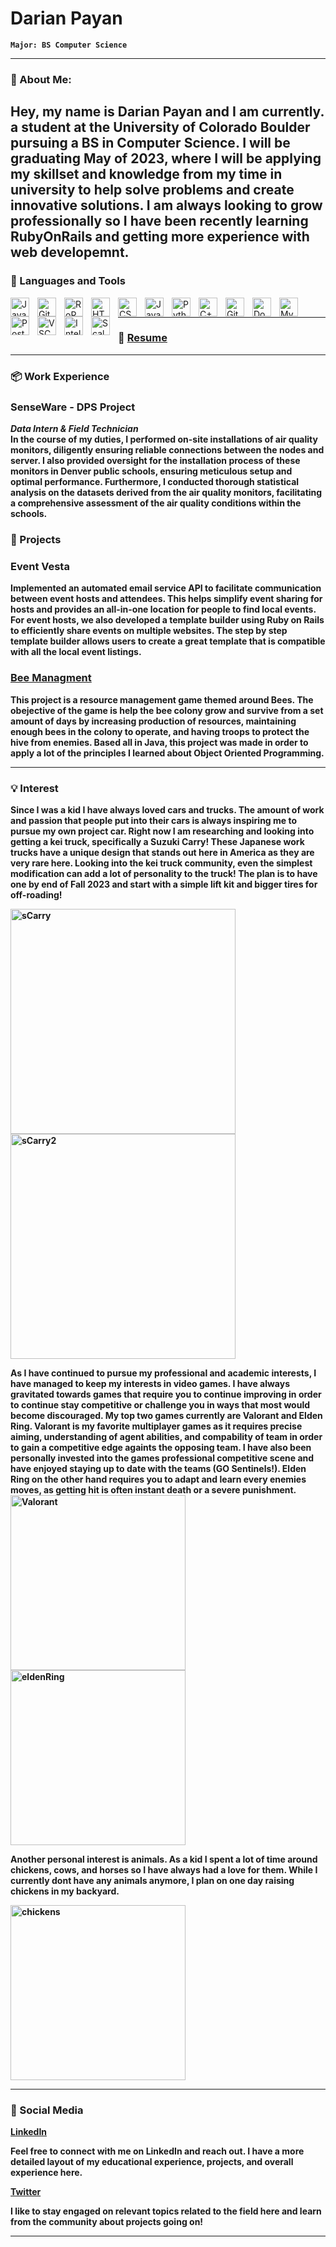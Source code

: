
# Darian Payan

**`Major: BS Computer Science`**

---
### 💬 About Me:
Hey, my name is Darian Payan and I am currently. a student at the University of Colorado Boulder pursuing a BS in Computer Science. I will be graduating May of 2023, where I will be applying my skillset and knowledge from my time in university to help solve problems and create innovative solutions. I am always looking to grow professionally so I have been recently learning RubyOnRails and getting more experience with web developemnt. 
---

### 🧰 Languages and Tools

<img align="left" alt="Java" width="30px" style="padding-right:10px;" src="https://cdn.jsdelivr.net/gh/devicons/devicon/icons/java/java-original.svg"/>
<img align="left" alt="Git" width="30px" style="padding-right:10px;" src="https://cdn.jsdelivr.net/gh/devicons/devicon/icons/git/git-original.svg" />
<img align="left" alt="RoR" width="30px" style="padding-right:10px;" src="https://1000logos.net/wp-content/uploads/2020/08/Ruby-on-Rails-Logo.jpg" />
<img align="left" alt="HTML" width="30px" style="padding-right:10px;" src="https://cdn.jsdelivr.net/gh/devicons/devicon/icons/html5/html5-plain.svg" />
<img align="left" alt="CSS" width="30px" style="padding-right:10px;" src="https://cdn.jsdelivr.net/gh/devicons/devicon/icons/css3/css3-plain.svg" />
<img align="left" alt="JavaScript" width="30px" style="padding-right:10px;" src="https://cdn.jsdelivr.net/gh/devicons/devicon/icons/javascript/javascript-plain.svg" />
<img align="left" alt="Python" width="30px" style="padding-right:10px;" src="https://cdn.jsdelivr.net/gh/devicons/devicon/icons/python/python-plain.svg" />
<img align="left" alt="C++" width="30px" style="padding-right:10px;" src="https://cdn.jsdelivr.net/gh/devicons/devicon/icons/cplusplus/cplusplus-line.svg" />
<img align="left" alt="GitHub" width="30px" style="padding-right:10px;" src="https://cdn.jsdelivr.net/gh/devicons/devicon/icons/github/github-original.svg" />
<img align="left" alt="Docker" width="30px" style="padding-right:10px;" src="https://cdn.jsdelivr.net/gh/devicons/devicon/icons/docker/docker-plain.svg" />
<img align="left" alt="MySQL" width="30px" style="padding-right:10px;" src="https://cdn.jsdelivr.net/gh/devicons/devicon/icons/mysql/mysql-original.svg" />
<img align="left" alt="PostgresSQL" width="30px" style="padding-right:10px;" src="https://cdn.jsdelivr.net/gh/devicons/devicon/icons/postgresql/postgresql-original.svg" />
<img align="left" alt="VSCode" width="30px" style="padding-right:10px;" src="https://cdn.jsdelivr.net/gh/devicons/devicon/icons/vscode/vscode-original.svg" />
<img align="left" alt="IntelliJ" width="30px" style="padding-right:10px;" src="https://cdn.jsdelivr.net/gh/devicons/devicon/icons/intellij/intellij-plain.svg" />
<img align="left" alt="Scala" width="30px" style="padding-right:10px;" src="https://cdn.jsdelivr.net/gh/devicons/devicon/icons/scala/scala-original.svg" />    
<br />

---

### 📘 <a href="https://drive.google.com/file/d/1bIPYFdVzr2EmJ-bPmBkrmzo1ECh-VO-R/view?usp=sharing">Resume</a>

---
### 📦 Work Experience

### SenseWare - DPS Project
<b><em>Data Intern & Field Technician</em> <br>
In the course of my duties, I performed on-site installations of air quality monitors, diligently ensuring reliable connections between the nodes and server. I also provided oversight for the installation process of these monitors in Denver public schools, ensuring meticulous setup and optimal performance. Furthermore, I conducted thorough statistical analysis on the datasets derived from the air quality monitors, facilitating a comprehensive assessment of the air quality conditions within the schools.


### 🚀 Projects

### Event Vesta
Implemented an automated email service API to facilitate communication between event hosts and attendees. This helps simplify event sharing for hosts and provides an all-in-one location for people to find local events. 
For event hosts, we also developed a template builder using Ruby on Rails to efficiently share events on multiple websites. The step by step template builder allows users to create a great template that is compatible with all the local event listings.


### <a href="https://github.com/Plootle/BeeGame">Bee Managment </a>
This project is a resource management game themed around Bees. The obejective of the game is help the  bee colony grow and survive from a set amount of days by increasing production of resources, maintaining enough bees in the colony to operate, and having troops to protect the hive from enemies. Based all in Java, this project was made in order to apply a lot of the principles I learned about Object Oriented Programming. 

---

### 💡 Interest

Since I was a kid I have always loved cars and trucks. The amount of work and passion that people put into their cars is always inspiring me to pursue my own project car. Right now I am researching and looking into getting a kei truck, specifically a Suzuki Carry! These Japanese work trucks have a unique design that stands out here in America as they are very rare here. Looking into the kei truck community, even the simplest modification can add a lot of personality to the truck! The plan is to have one by end of Fall 2023 and start with a simple lift kit and bigger tires for off-roading! 

<img align="left" alt="sCarry" width="360px" style="padding-right:10px;" src="https://www.recoilweb.com/wp-content/uploads/2010/09/1990-suzuki-carry-front-three-quarter-958x639.jpg" />
<img align="left" alt="sCarry2" width="360px" style="padding-right:10px;" src="https://upload.wikimedia.org/wikipedia/commons/thumb/c/c2/Honda_Acty_Truck_HA9_0326.JPG/2880px-Honda_Acty_Truck_HA9_0326.JPG" />
<br clear="left"/>

As I have continued to pursue my professional and academic interests, I have managed to keep my interests in video games. I have always gravitated towards games that require you to continue improving in order to continue stay competitive or challenge you in ways that most would become discouraged. My top two games currently are Valorant and Elden Ring. Valorant is my favorite multiplayer games as it requires precise aiming, understanding of agent abilities, and compability of team in order to gain a competitive edge againts the opposing team. I have also been personally invested into the games professional competitive scene and have enjoyed staying up to date with the teams (GO Sentinels!). Elden Ring on the other hand requires you to adapt and learn every enemies moves, as getting hit is often instant death or a severe punishment.
<br>
<img align="left" alt="Valorant" width="280px" style="padding-right:10px;" src="https://imgrosetta.mynet.com.tr/file/15040280/15040280-728xauto.jpg" />
<img align="left" alt="eldenRing" width="280px" style="padding-right:10px;" src="https://www.cinelinx.com/wp-content/uploads/2022/02/elden-ring-key-art-1271785.jpg" />
<br clear="left"/>

<p>Another personal interest is animals. As a kid I spent a lot of time around chickens, cows, and horses so I have always had a love for them. While I currently dont have any animals anymore, I plan on one day raising chickens in my backyard.</p>

<img align="left" alt="chickens" width="280px" style="padding-right:10px;" src="https://www.freedomrangerhatchery.com/wp-content/uploads/2019/03/flock.jpg"/>

<br clear="left"/>

---

### 🧶 Social Media

<a href="https://www.linkedin.com/in/darian-payan/">LinkedIn</a>
<p>Feel free to connect with me on LinkedIn and reach out. I have a more detailed layout of my educational experience, projects, and overall experience here.</p>

<a href="https://twitter.com/darian_payan">Twitter</a>

<p>I like to stay engaged on relevant topics related to the field here and learn from the community about projects going on!</p>

---
